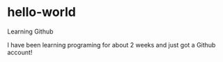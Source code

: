 # hello-world
Learning Github

I have been learning programing for about 2 weeks and just got a Github account!
